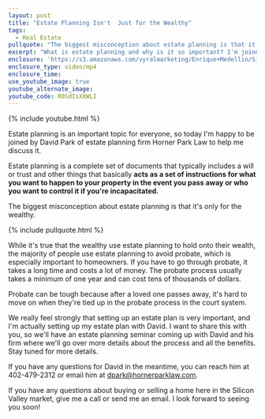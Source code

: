 ```yaml
---
layout: post
title: "Estate Planning Isn't  Just for the Wealthy"
tags:
  - Real Estate
pullquote: "The biggest misconception about estate planning is that it's only for the wealthy."
excerpt: "What is estate planning and why is it so important? I'm joined today by estate attorney David Park to help me break it down for you."
enclosure: 'https://s3.amazonaws.com/vyralmarketing/Enrique+Medellin/Silicon+Valley+Real+Estate-+Estate+Planning+Isnt+Just+for+the+Wealthy.mp4'
enclosure_type: video/mp4
enclosure_time:
use_youtube_image: true
youtube_alternate_image:
youtube_code: R0SdIsXXWLI
---
```



{% include youtube.html %}

Estate planning is an important topic for everyone, so today I'm happy to be joined by David Park of estate planning firm Horner Park Law to help me discuss it.

Estate planning is a complete set of documents that typically includes a will or trust and other things that basically **acts as a set of instructions for what you want to happen to your property in the event you pass away or who you want to control it if you're incapacitated.**

The biggest misconception about estate planning is that it's only for the wealthy.

{% include pullquote.html %}

While it's true that the wealthy use estate planning to hold onto their wealth, the majority of people use estate planning to avoid probate, which is especially important to homeowners. If you have to go through probate, it takes a long time and costs a lot of money. The probate process usually takes a minimum of one year and can cost tens of thousands of dollars.

Probate can be tough because after a loved one passes away, it's hard to move on when they're tied up in the probate process in the court system.

We really feel strongly that setting up an estate plan is very important, and I'm actually setting up my estate plan with David. I want to share this with you, so we'll have an estate planning seminar coming up with David and his firm where we'll go over more details about the process and all the benefits. Stay tuned for more details.

If you have any questions for David in the meantime, you can reach him at 402-479-2312 or email him at dpark@hornerparklaw.com.

If you have any questions about buying or selling a home here in the Silicon Valley market, give me a call or send me an email. I look forward to seeing you soon!